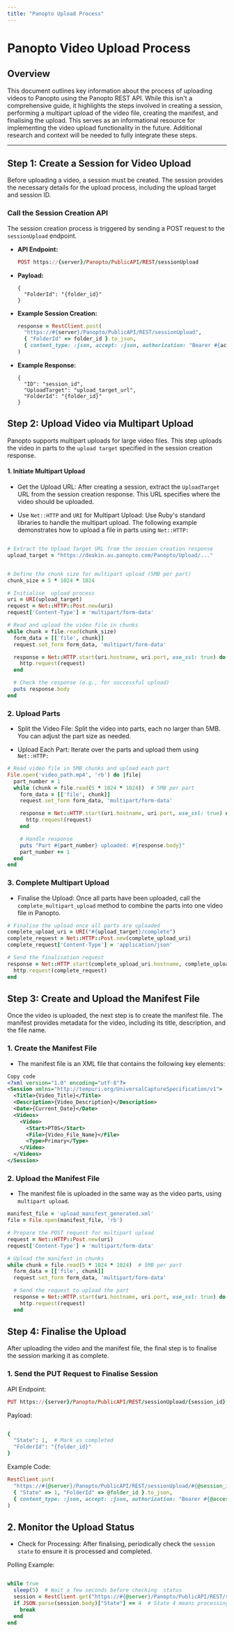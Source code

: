 ```yaml
---
title: "Panopto Upload Process"
---
```


# Panopto Video Upload Process

## Overview

This document outlines key information about the process of uploading videos to Panopto using the
Panopto REST API. While this isn't a comprehensive guide, it highlights the steps involved in
creating a session, performing a multipart upload of the video file, creating the manifest, and
finalising the upload. This serves as an informational resource for implementing the video upload
functionality in the future. Additional research and context will be needed to fully integrate these
steps.

---

## Step 1: Create a Session for Video Upload

Before uploading a video, a session must be created. The session provides the necessary details for
the upload process, including the upload target and session ID.

### Call the Session Creation API

The session creation process is triggered by sending a POST request to the `sessionUpload` endpoint.

- **API Endpoint:**

  ```ruby
  POST https://{server}/Panopto/PublicAPI/REST/sessionUpload
  ```

- **Payload:**

  ```http
  {
    "FolderId": "{folder_id}"
  }

  ```

- **Example Session Creation:**

  ```ruby
  response = RestClient.post(
    "https://#{server}/Panopto/PublicAPI/REST/sessionUpload",
    { "FolderId" => folder_id }.to_json,
    { content_type: :json, accept: :json, authorization: "Bearer #{access_token}" }
  )
  ```

- **Example Response:**

  ```http
  {
    "ID": "session_id",
    "UploadTarget": "upload_target_url",
    "FolderId": "{folder_id}"
  }
  ```

## Step 2: Upload Video via Multipart Upload

Panopto supports multipart uploads for large video files. This step uploads the video in parts to
the `upload target` specified in the session creation response.

#### 1. Initiate Multipart Upload

- Get the Upload URL: After creating a session, extract the `UploadTarget` URL from the session
  creation response. This URL specifies where the video should be uploaded.

- Use `Net::HTTP` and `URI` for Multipart Upload: Use Ruby's standard libraries to handle the
  multipart upload. The following example demonstrates how to upload a file in parts using
  `Net::HTTP:`

```ruby

# Extract the Upload Target URL from the session creation response
upload_target = "https://deakin.au.panopto.com/Panopto/Upload/..."


# Define the chunk size for multipart upload (5MB per part)
chunk_size = 5 * 1024 * 1024

# Initialise  upload process
uri = URI(upload_target)
request = Net::HTTP::Post.new(uri)
request['Content-Type'] = 'multipart/form-data'

# Read and upload the video file in chunks
while chunk = file.read(chunk_size)
  form_data = [['file', chunk]]
  request.set_form form_data, 'multipart/form-data'

  response = Net::HTTP.start(uri.hostname, uri.port, use_ssl: true) do |http|
    http.request(request)
  end

  # Check the response (e.g., for successful upload)
  puts response.body
end
```

### 2. Upload Parts

- Split the Video File: Split the video into parts, each no larger than 5MB. You can adjust the part
  size as needed.

- Upload Each Part: Iterate over the parts and upload them using `Net::HTTP:`

```ruby
# Read video file in 5MB chunks and upload each part
File.open('video_path.mp4', 'rb') do |file|
  part_number = 1
  while (chunk = file.read(5 * 1024 * 1024))  # 5MB per part
    form_data = [['file', chunk]]
    request.set_form form_data, 'multipart/form-data'

    response = Net::HTTP.start(uri.hostname, uri.port, use_ssl: true) do |http|
      http.request(request)
    end

    # Handle response
    puts "Part #{part_number} uploaded: #{response.body}"
    part_number += 1
  end
end
```

### 3. Complete Multipart Upload

- Finalise the Upload: Once all parts have been uploaded, call the `complete_multipart_upload`
  method to combine the parts into one video file in Panopto.

```ruby
# Finalise the upload once all parts are uploaded
complete_upload_uri = URI("#{upload_target}/complete")
complete_request = Net::HTTP::Post.new(complete_upload_uri)
complete_request['Content-Type'] = 'application/json'

# Send the finalisation request
response = Net::HTTP.start(complete_upload_uri.hostname, complete_upload_uri.port, use_ssl: true) do |http|
  http.request(complete_request)
end
```

## Step 3: Create and Upload the Manifest File

Once the video is uploaded, the next step is to create the manifest file. The manifest provides
metadata for the video, including its title, description, and the file name.

### 1. Create the Manifest File

- The manifest file is an XML file that contains the following key elements:

```xml
Copy code
<?xml version="1.0" encoding="utf-8"?>
<Session xmlns="http://tempuri.org/UniversalCaptureSpecification/v1">
  <Title>{Video_Title}</Title>
  <Description>{Video_Description}</Description>
  <Date>{Current_Date}</Date>
  <Videos>
    <Video>
      <Start>PT0S</Start>
      <File>{Video_File_Name}</File>
      <Type>Primary</Type>
    </Video>
  </Videos>
</Session>
```

### 2. Upload the Manifest File

- The manifest file is uploaded in the same way as the video parts, using `multipart upload`.

```ruby
manifest_file = 'upload_manifest_generated.xml'
file = File.open(manifest_file, 'rb')

# Prepare the POST request for multipart upload
request = Net::HTTP::Post.new(uri)
request['Content-Type'] = 'multipart/form-data'

# Upload the manifest in chunks
while chunk = file.read(5 * 1024 * 1024)  # 5MB per part
  form_data = [['file', chunk]]
  request.set_form form_data, 'multipart/form-data'

  # Send the request to upload the part
  response = Net::HTTP.start(uri.hostname, uri.port, use_ssl: true) do |http|
    http.request(request)
  end
```

## Step 4: Finalise the Upload

After uploading the video and the manifest file, the final step is to finalise the session marking
it as complete.

### 1. Send the PUT Request to Finalise Session

API Endpoint:

```ruby
PUT https://{server}/Panopto/PublicAPI/REST/sessionUpload/{session_id}
```

Payload:

```ruby

{
  "State": 1,  # Mark as completed
  "FolderId": "{folder_id}"
}
```

Example Code:

```ruby
RestClient.put(
  "https://#{@server}/Panopto/PublicAPI/REST/sessionUpload/#{@session_id}",
  { "State" => 1, "FolderId" => @folder_id }.to_json,
  { content_type: :json, accept: :json, authorization: "Bearer #{@access_token}" }
)
```

## 2. Monitor the Upload Status

- Check for Processing: After finalising, periodically check the `session state` to ensure it is
  processed and completed.

Polling Example:

```ruby

while true
  sleep(5)  # Wait a few seconds before checking  status
  session = RestClient.get("https://#{@server}/Panopto/PublicAPI/REST/sessionUpload/#{@session_id}")
  if JSON.parse(session.body)["State"] == 4  # State 4 means processing complete
    break
  end
end
```

